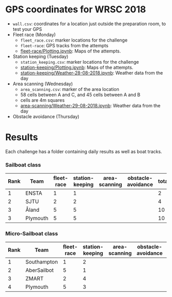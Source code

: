 # GPS coordinates for WRSC 2018

* `wall.csv`: coordinates for a location just outside the preparation room, to test your GPS
* Fleet race (Monday)
  * `fleet_race.csv`: marker locations for the challenge
  * `fleet-race`: GPS tracks from the attempts
  * [fleet-race/Plotting.ipynb](https://nbviewer.jupyter.org/github/WRSC/coordinates2018/blob/master/fleet-race/Plotting.ipynb): Maps of the attempts.
* Station keeping (Tuesday)
  * `station_keeping.csv`: marker locations for the challenge
  * [station-keeping/Plotting.ipynb](https://nbviewer.jupyter.org/github/WRSC/coordinates2018/blob/master/station-keeping/Plotting.ipynb): Maps of the attempts.
  * [station-keeping/Weather-28-08-2018.ipynb](https://nbviewer.jupyter.org/github/WRSC/coordinates2018/blob/master/station-keeping/Weather_28-08-2018.ipynb): Weather data from the day
* Area scanning (Wednesday)
  * `area_scanning.csv`: marker of the area location
  *  58 cells between A and C, and 45 cells between A and B
  *  cells are 4m squares
  * [area-scanning/Weather-29-08-2018.ipynb](https://nbviewer.jupyter.org/github/WRSC/coordinates2018/blob/master/area-scanning/Weather_29-08-2018.ipynb): Weather data from the day
* Obstacle avoidance (Thursday)


# Results
Each challenge has a folder containing daily results as well as boat tracks.


### Sailboat class
| Rank  | Team          | fleet-race  | station-keeping | area-scanning | obstacle-avoidance | total |
| ----- | ------------- | -----      | --              | --            | --                 | --    |
| 1     | ENSTA         | 1          | 1               |               |                    | 2     |
| 2     | SJTU          | 2          | 2               |               |                    | 4     |
| 3     | Åland         | 5          | 5               |               |                    | 10    |
| 3     | Plymouth      | 5          | 5               |               |                    | 10    |


### Micro-Sailboat class
| Rank | Team          | fleet-race  | station-keeping | area-scanning | obstacle-avoidance | total |
| ---- | ------------- | -----      | --              | --            | --                 | --    |
| 1    | Southampton   | 1          |  2              |               |                    | 3     |
| 2    | AberSailbot   | 5          |  1              |               |                    | 6     |
| 3    | ZMART         | 2          |  4              |               |                    | 6     |
| 4    | Plymouth      | 5          |  3              |               |                    | 8     |
